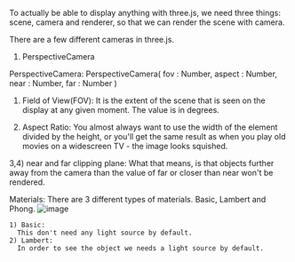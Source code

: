 To actually be able to display anything with three.js, we need three things: scene, camera and renderer, so that we can render the scene with camera.


There are a few different cameras in three.js.
  1) PerspectiveCamera


PerspectiveCamera:
  PerspectiveCamera( fov : Number, aspect : Number, near : Number, far : Number )
  1) Field of View(FOV):
      It is the extent of the scene that is seen on the display at any given moment. The value is in degrees.
      
  2) Aspect Ratio:
      You almost always want to use the width of the element divided by the height, or you'll get the same result as when you play old movies on a widescreen TV - the image looks squished.
  
  3,4) near and far clipping plane:
      What that means, is that objects further away from the camera than the value of far or closer than near won't be rendered.
  
  
  Materials:
    There are 3 different types of materials. Basic, Lambert and Phong.
    ![image](https://user-images.githubusercontent.com/34181215/118680589-80892a00-b81c-11eb-9b65-202025931104.png)
    
    1) Basic:
      This don't need any light source by default.
    2) Lambert:
      In order to see the object we needs a light source by default.
